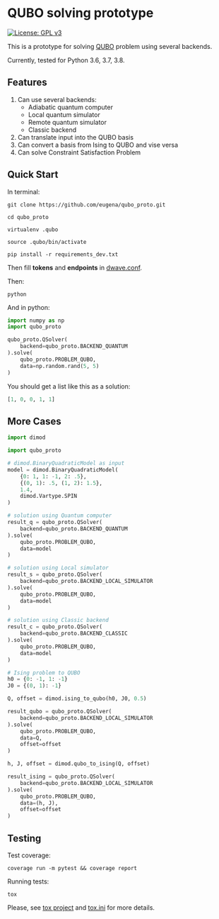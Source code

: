 QUBO solving prototype
======================

[![License: GPL v3](https://img.shields.io/badge/license-GPL%20v3-blue.svg)](LICENSE)

This is a prototype for solving [QUBO](https://en.wikipedia.org/wiki/Quadratic_unconstrained_binary_optimization) problem
using several backends.

Currently, tested for Python 3.6, 3.7, 3.8.

Features
--------
1. Can use several backends:
    * Adiabatic quantum computer
    * Local quantum simulator
    * Remote quantum simulator
    * Classic backend
2. Can translate input into the QUBO basis
3. Can convert a basis from Ising to QUBO and vise versa
4. Can solve Constraint Satisfaction Problem

Quick Start
-----------

In terminal:

```shell
git clone https://github.com/eugena/qubo_proto.git

cd qubo_proto

virtualenv .qubo

source .qubo/bin/activate

pip install -r requirements_dev.txt
````

Then fill **tokens** and **endpoints** in [dwave.conf](dwave.conf).


Then:
```shell
python
````

And in python:

```python
import numpy as np
import qubo_proto

qubo_proto.QSolver(
    backend=qubo_proto.BACKEND_QUANTUM
).solve(
    qubo_proto.PROBLEM_QUBO,
    data=np.random.rand(5, 5)
)
```
You should get a list like this as a solution:
```python
[1, 0, 0, 1, 1]
```

More Cases
----------

```python
import dimod

import qubo_proto

# dimod.BinaryQuadraticModel as input
model = dimod.BinaryQuadraticModel(
    {0: 1, 1: -1, 2: .5},
    {(0, 1): .5, (1, 2): 1.5},
    1.4,
    dimod.Vartype.SPIN
)

# solution using Quantum computer
result_q = qubo_proto.QSolver(
    backend=qubo_proto.BACKEND_QUANTUM
).solve(
    qubo_proto.PROBLEM_QUBO,
    data=model
)

# solution using Local simulator
result_s = qubo_proto.QSolver(
    backend=qubo_proto.BACKEND_LOCAL_SIMULATOR
).solve(
    qubo_proto.PROBLEM_QUBO,
    data=model
)

# solution using Classic backend
result_c = qubo_proto.QSolver(
    backend=qubo_proto.BACKEND_CLASSIC
).solve(
    qubo_proto.PROBLEM_QUBO,
    data=model
)

# Ising problem to QUBO
h0 = {0: -1, 1: -1}
J0 = {(0, 1): -1}

Q, offset = dimod.ising_to_qubo(h0, J0, 0.5)

result_qubo = qubo_proto.QSolver(
    backend=qubo_proto.BACKEND_LOCAL_SIMULATOR
).solve(
    qubo_proto.PROBLEM_QUBO,
    data=Q,
    offset=offset
)

h, J, offset = dimod.qubo_to_ising(Q, offset)

result_ising = qubo_proto.QSolver(
    backend=qubo_proto.BACKEND_LOCAL_SIMULATOR
).solve(
    qubo_proto.PROBLEM_QUBO,
    data=(h, J),
    offset=offset
)
```

Testing
-------

Test coverage:

```shell
coverage run -m pytest && coverage report
```

Running tests:

```shell
tox
```

Please, see [tox project](https://tox.readthedocs.io/en/latest/) and [tox.ini](tox.ini) for more details.
